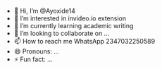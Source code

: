 - 👋 Hi, I’m @Ayoxide14
- 👀 I’m interested in invideo.io extension 
- 🌱 I’m currently learning academic writing 
- 💞️ I’m looking to collaborate on ...
- 📫 How to reach me WhatsApp 2347032250589
- 😄 Pronouns: ...
- ⚡ Fun fact: ...

<!---
Ayoxide14/Ayoxide14 is a ✨ special ✨ repository because its `README.md` (this file) appears on your GitHub profile.
You can click the Preview link to take a look at your changes.
--->
